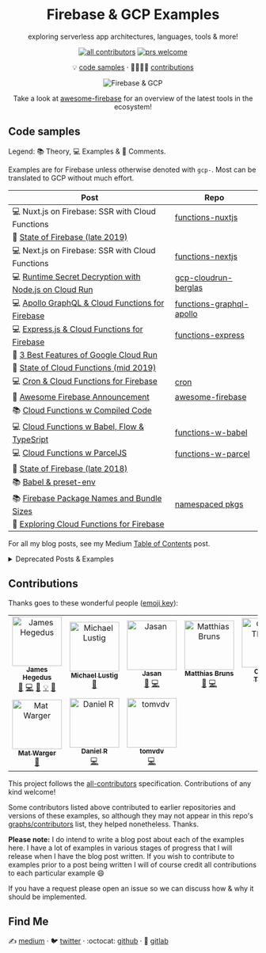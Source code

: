 <div align="center">

# Firebase & GCP Examples

exploring serverless app architectures, languages, tools & more!

<!-- badges -->

[![all contributors](https://img.shields.io/badge/all_contributors-1-orange.svg?style=flat)](#contributions)
[![prs welcome](https://img.shields.io/badge/PRs-welcome-brightgreen.svg?style=flat)](#contributions)

<!-- toc -->

💡 [code samples][code-samples] · 👨‍👩‍👧‍👦 [contributions][contributions]

![Firebase & GCP][fb-img]

[code-samples]: #code-samples
[contributions]: #contributions
[fb-img]: https://cdn-images-1.medium.com/max/1000/1*gJJhD2GynUDikKl5OWbk_w.gif

Take a look at [awesome-firebase][awesome-fb-repo] for an overview of the latest tools in the ecosystem!

</div>

<!-- content -->

## Code samples

Legend: 📚 Theory, 💻 Examples & 💬 Comments.

Examples are for Firebase unless otherwise denoted with `gcp-`. Most can be translated to GCP without much effort.

| **Post**                                                                   | **Repo**                                         |
| -------------------------------------------------------------------------- | ------------------------------------------------ |
| 💻 Nuxt.js on Firebase: SSR with Cloud Functions                           | [functions-nuxtjs][func-nuxtjs-repo]             |
| 💬 [State of Firebase (late 2019)][state-of-fb-2019]                       |                                                  |
| 💻 Next.js on Firebase: SSR with Cloud Functions                           | [functions-nextjs][func-nextjs-repo]             |
| 💻 [Runtime Secret Decryption with Node.js on Cloud Run][cloudrun-berglas] | [gcp-cloudrun-berglas][cloudrun-berglas-repo]    |
| 💻 [Apollo GraphQL & Cloud Functions for Firebase][func-gql-apollo]        | [functions-graphql-apollo][func-gql-apollo-repo] |
| 💻 [Express.js & Cloud Functions for Firebase][func-express]               | [functions-express][func-express-repo]           |
| 💬 [3 Best Features of Google Cloud Run][best-of-cloudrun]                 |                                                  |
| 💬 [State of Cloud Functions (mid 2019)][state-of-cf-2019]                 |                                                  |
| 💻 [Cron & Cloud Functions for Firebase][func-cron]                        | [cron][func-cron-repo]                           |
| 💬 [Awesome Firebase Announcement][awesome-fb]                             | [awesome-firebase][awesome-fb-repo]              |
| 📚 [Cloud Functions w Compiled Code][func-compiled-0]                      |                                                  |
| 💻 [Cloud Functions w Babel, Flow & TypeSript][func-compiled-1]            | [functions-w-babel][func-compiled-1-repo]        |
| 💻 [Cloud Functions w ParcelJS][func-compiled-2]                           | [functions-w-parcel][func-compiled-2-repo]       |
| 💬 [State of Firebase (late 2018)][state-of-fb-2018]                       |                                                  |
| 📚 [Babel & preset-env][babel-pe]                                          |                                                  |
| 📚 [Firebase Package Names and Bundle Sizes][fb-bundles]                   | [namespaced pkgs][fb-bundles-repo]               |
| 💬 [Exploring Cloud Functions for Firebase][explore-fb-funcs]              |                                                  |

For all my blog posts, see my Medium [Table of Contents][jthegedus-medium-toc] post.

[func-nuxtjs-repo]: ./functions-nuxtjs
[state-of-fb-2019]: https://codeburst.io/the-state-of-firebase-mid-2019-2b002c458d70
[func-nextjs-repo]: ./functions-nextjs
[cloudrun-berglas]: https://medium.com/@jthegedus/berglas-with-node-js-on-cloud-run-d7cecfa5aa49
[cloudrun-berglas-repo]: ./gcp-cloudrun-berglas
[func-gql-apollo]: https://medium.com/@jthegedus/graphql-on-cloud-functions-for-firebase-153fe7b02ea5
[func-gql-apollo-repo]: ./functions-graphql-apollo
[func-express]: https://medium.com/@jthegedus/express-js-on-cloud-functions-for-firebase-f76b5506179
[func-express-repo]: ./functions-express
[best-of-cloudrun]: https://medium.com/weareservian/3-best-features-of-google-cloud-run-546e367242ea
[state-of-cf-2019]: https://medium.com/weareservian/the-state-of-cloud-functions-mid-19-13d2d927d23b
[func-cron]: https://medium.com/@jthegedus/cron-cloud-functions-for-firebase-724728b1683a
[func-cron-repo]: ./cron
[awesome-fb]: https://medium.com/@jthegedus/awesome-firebase-6876cb9563e4
[awesome-fb-repo]: https://github.com/jthegedus/awesome-firebase
[state-of-fb]: https://medium.com/@jthegedus/the-state-of-firebase-late-18-e74e6d4a940e
[func-compiled-0]: https://medium.com/@jthegedus/cloud-functions-for-firebase-with-compiled-code-e234e83462dc
[func-compiled-1]: https://medium.com/@jthegedus/cloud-functions-for-firebase-with-babel-flow-typescript-796606628d37
[func-compiled-1-repo]: ./functions-w-babel
[func-compiled-2]: https://medium.com/@jthegedus/cloud-functions-for-firebase-with-flow-typescript-reasonml-via-parceljs-bf94dd5b325c
[func-compiled-2-repo]: ./functions-w-parcel
[state-of-fb-2018]: https://medium.com/@jthegedus/the-state-of-firebase-late-18-e74e6d4a940e
[babel-pe]: https://medium.com/@jthegedus/babel-preset-env-cbc0bbf06b8f
[fb-bundles]: https://medium.com/@jthegedus/firebase-package-names-and-bundle-sizes-ec10cede63f1
[fb-bundles-repo]: ./namespaced-pkgs
[explore-fb-funcs]: https://medium.com/@jthegedus/exploring-cloud-functions-for-firebase-cdf62297349e
[jthegedus-medium-toc]: https://medium.com/@jthegedus/table-of-contents-ec337953b39b

<details>
<summary>Deprecated Posts & Examples</summary>

| OLD (to be replaced) Technical Blog posts                                                                                                                                 | Repo/Folder                                                                                                                         |
| :------------------------------------------------------------------------------------------------------------------------------------------------------------------------ | :---------------------------------------------------------------------------------------------------------------------------------- |
| [ES6+ in Cloud Functions for Firebase #2](https://medium.com/@jthegedus/es6-in-cloud-functions-for-firebase-2-415d15205468)                                               | [firebase-functions-babel-example](https://github.com/jthegedus/firebase-gcp-examples/tree/deprecated/firebase-functions-es6-babel) |
| [Next.js on Cloud Functions for Firebase with Firebase Hosting](https://medium.com/@jthegedus/next-js-on-cloud-functions-for-firebase-with-firebase-hosting-7911465298f2) | [firebase-functions-next-example](https://github.com/jthegedus/firebase-functions-next-example)                                     |
| GraphQL Server on GCP Cloud Functions                                                                                                                                     | [gcp-functions-graphql](./deprecated/gcp-functions-graphql)                                                                         |

</details>

## Contributions

Thanks goes to these wonderful people ([emoji key](https://github.com/kentcdodds/all-contributors#emoji-key)):

<!-- ALL-CONTRIBUTORS-LIST:START - Do not remove or modify this section -->
<!-- prettier-ignore -->
<table><tr><td align="center"><a href="https://medium.com/@jthegedus"><img src="https://avatars2.githubusercontent.com/u/20798510?v=4" width="100px;" alt="James Hegedus"/><br /><sub><b>James Hegedus</b></sub></a><br /><a href="#blog-jthegedus" title="Blogposts">📝</a> <a href="https://github.com/jthegedus/firebase-gcp-examples/commits?author=jthegedus" title="Code">💻</a> <a href="https://github.com/jthegedus/firebase-gcp-examples/commits?author=jthegedus" title="Documentation">📖</a> <a href="#example-jthegedus" title="Examples">💡</a> <a href="#ideas-jthegedus" title="Ideas, Planning, & Feedback">🤔</a></td><td align="center"><a href="https://www.linkedin.com/in/michaellustig"><img src="https://avatars2.githubusercontent.com/u/6922904?v=4" width="100px;" alt="Michael Lustig"/><br /><sub><b>Michael Lustig</b></sub></a><br /><a href="https://github.com/jthegedus/firebase-gcp-examples/issues?q=author%3Atechnoplato" title="Bug reports">🐛</a></td><td align="center"><a href="https://jasansingh.com"><img src="https://avatars3.githubusercontent.com/u/13863953?v=4" width="100px;" alt="Jasan"/><br /><sub><b>Jasan</b></sub></a><br /><a href="https://github.com/jthegedus/firebase-gcp-examples/issues?q=author%3Ajasan-s" title="Bug reports">🐛</a> <a href="https://github.com/jthegedus/firebase-gcp-examples/commits?author=jasan-s" title="Code">💻</a></td><td align="center"><a href="http://www.mbdesigns.de"><img src="https://avatars3.githubusercontent.com/u/1906627?v=4" width="100px;" alt="Matthias Bruns"/><br /><sub><b>Matthias Bruns</b></sub></a><br /><a href="https://github.com/jthegedus/firebase-gcp-examples/issues?q=author%3Amatthiasbruns" title="Bug reports">🐛</a> <a href="https://github.com/jthegedus/firebase-gcp-examples/commits?author=matthiasbruns" title="Code">💻</a></td><td align="center"><a href="http://CharlesT100.com"><img src="https://avatars3.githubusercontent.com/u/828593?v=4" width="100px;" alt="Charles Thomas"/><br /><sub><b>Charles Thomas</b></sub></a><br /><a href="https://github.com/jthegedus/firebase-gcp-examples/issues?q=author%3ACharlesT100" title="Bug reports">🐛</a></td><td align="center"><a href="https://github.com/tavelli"><img src="https://avatars3.githubusercontent.com/u/484951?v=4" width="100px;" alt="Dan Tavelli"/><br /><sub><b>Dan Tavelli</b></sub></a><br /><a href="https://github.com/jthegedus/firebase-gcp-examples/issues?q=author%3Atavelli" title="Bug reports">🐛</a></td><td align="center"><a href="http://joeroddy.net"><img src="https://avatars1.githubusercontent.com/u/16690442?v=4" width="100px;" alt="Joseph Roddy"/><br /><sub><b>Joseph Roddy</b></sub></a><br /><a href="https://github.com/jthegedus/firebase-gcp-examples/issues?q=author%3AJoeRoddy" title="Bug reports">🐛</a></td></tr><tr><td align="center"><a href="https://mw.codes"><img src="https://avatars3.githubusercontent.com/u/686823?v=4" width="100px;" alt="Mat Warger"/><br /><sub><b>Mat Warger</b></sub></a><br /><a href="https://github.com/jthegedus/firebase-gcp-examples/commits?author=mwarger" title="Documentation">📖</a></td><td align="center"><a href="https://github.com/flyingguitarman"><img src="https://avatars2.githubusercontent.com/u/11669763?v=4" width="100px;" alt="Daniel R"/><br /><sub><b>Daniel R</b></sub></a><br /><a href="https://github.com/jthegedus/firebase-gcp-examples/commits?author=flyingguitarman" title="Code">💻</a></td><td align="center"><a href="http://vdv.co"><img src="https://avatars0.githubusercontent.com/u/707470?v=4" width="100px;" alt="tomvdv"/><br /><sub><b>tomvdv</b></sub></a><br /><a href="https://github.com/jthegedus/firebase-gcp-examples/commits?author=tomvdv" title="Code">💻</a></td></tr></table>

<!-- ALL-CONTRIBUTORS-LIST:END -->

This project follows the [all-contributors](https://github.com/kentcdodds/all-contributors) specification. Contributions of any kind welcome!

Some contributors listed above contributed to earlier repositories and versions of these examples, so although they may not appear in this repo's [graphs/contributors](https://github.com/jthegedus/firebase-gcp-examples/graphs/contributors) list, they helped nonetheless. Thanks.

**Please note:** I do intend to write a blog post about each of the examples here. I have a lot of examples in various stages of progress that I will release when I have the blog post written. If you wish to contribute to examples prior to a post being written I will of course credit all contributions to each particular example 😄

If you have a request please open an issue so we can discuss how & why it should be implemented.

## Find Me

✍️ [medium][jthegedus-medium] · 🐦 [twitter][jthegedus-twitter] · :octocat: [github][jthegedus-github] · 🦊 [gitlab][jthegedus-gitlab]

[jthegedus-medium]: https://medium.com/@jthegedus
[jthegedus-twitter]: https://twitter.com/jthegedus
[jthegedus-github]: https://github.com/jthegedus
[jthegedus-gitlab]: https://gitlab.com/jthegedus
